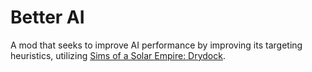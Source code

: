 # Better AI

A mod that seeks to improve AI performance by improving its targeting heuristics, utilizing [Sims of a Solar Empire: Drydock](https://github.com/VoltCruelerz/sims-of-a-solar-empire).
